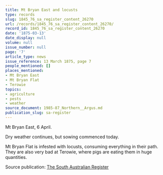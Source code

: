 ```yaml
---
title: Mt Bryan East and locusts
type: records
slug: 1845_76_sa_register_content_26270
url: /records/1845_76_sa_register_content_26270/
record_id: 1845_76_sa_register_content_26270
date: '1875-03-13'
date_display: null
volume: null
issue_number: null
page: '7'
article_type: news
issue_reference: 13 March 1875, page 7
people_mentioned: []
places_mentioned:
- Mt Bryan East
- Mt Bryan Flat
- Terowie
topics:
- agriculture
- pests
- weather
source_document: 1985-87_Northern__Argus.md
publication_slug: sa-register
---
```


Mt Bryan East, 6 April.

Dry weather continues, but sowing commenced today.

Mt Bryan Flat is infested with locusts, consuming everything in their path.  They are also very bad at Terowie, where pigs are eating them in huge quantities.

Source publication: [The South Australian Register](/publications/sa-register/)
